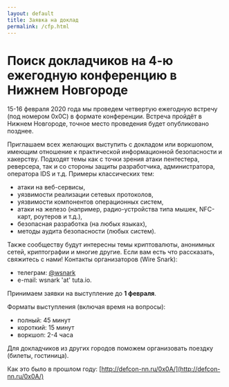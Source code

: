 ```yaml
---
layout: default
title: Заявка на доклад
permalink: /cfp.html
---
```


# Поиск докладчиков на 4-ю ежегодную конференцию в Нижнем Новгороде
 
15-16 февраля 2020 года мы проведем четвертую ежегодную встречу (под номером 0x0C) в формате конференции. Встреча пройдёт в Нижнем Новгороде, точное место проведения будет опубликовано позднее.
 
Приглашаем всех желающих выступить с докладом или воркшопом, имеющим отношение к практической информационной безопасности и хакерству. Подходят темы как с точки зрения атаки  пентестера, реверсера, так и со стороны защиты  разработчика, администратора, оператора IDS и т.д. Примеры классических тем:

 - атаки на веб-сервисы,
 - уязвимости реализации сетевых протоколов,
 - уязвимости компонентов операционных систем,
 - атаки на железо (например, радио-устройства типа мышек, NFC-карт, роутеров и т.д.),
 - безопасная разработка (на любых языках),
 - методы аудита безопасности (любых систем).
 
Также сообществу будут интересны темы криптовалюты, анонимных сетей, криптографии и многие другие. Если вам есть что рассказать, свяжитесь с нами!
Контакты организаторов (Wire Snark):

- телеграм: [@wsnark](https://t.me/wsnark)
- e-mail: wsnark 'at' tuta.io.
 
Принимаем заявки на выступление до **1 февраля**.
 
Форматы выступления (включая время на вопросы):

- полный: 45 минут
- короткий: 15 минут
- воркшоп: 2-4 часа
 
Для докладчиков из других городов поможем организовать поездку (билеты, гостиница).

Как это было в прошлом году: [http://defcon-nn.ru/0x0A/](http://defcon-nn.ru/0x0A/)

